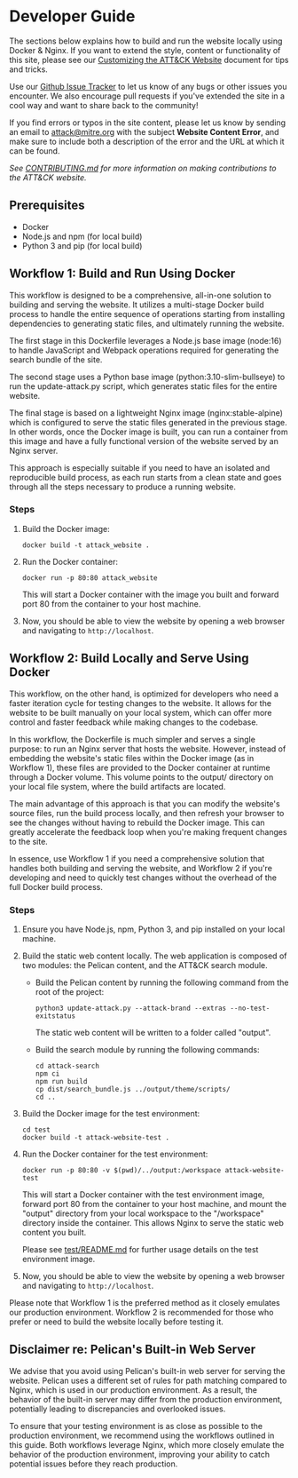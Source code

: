 # Developer Guide

The sections below explains how to build and run the website locally using Docker & Nginx. If you want to extend the style, content or functionality of this site, please see our [Customizing the ATT&CK Website](/CUSTOMIZING.md) document for tips and tricks.

Use our [Github Issue Tracker](https://github.com/mitre-attack/attack-website/issues) to let us know of any bugs or other issues you encounter. We also encourage pull requests if you've extended the site in a cool way and want to share back to the community!

If you find errors or typos in the site content, please let us know by sending an email to attack@mitre.org with the subject **Website Content Error**, and make sure to include both a description of the error and the URL at which it can be found. 

_See [CONTRIBUTING.md](/CONTRIBUTING.md) for more information on making contributions to the ATT&CK website._

## Prerequisites

- Docker
- Node.js and npm (for local build)
- Python 3 and pip (for local build)

## Workflow 1: Build and Run Using Docker

This workflow is designed to be a comprehensive, all-in-one solution to building and serving the website. It utilizes a multi-stage Docker build process to handle the entire sequence of operations starting from installing dependencies to generating static files, and ultimately running the website.

The first stage in this Dockerfile leverages a Node.js base image (node:16) to handle JavaScript and Webpack operations required for generating the search bundle of the site.

The second stage uses a Python base image (python:3.10-slim-bullseye) to run the update-attack.py script, which generates static files for the entire website.

The final stage is based on a lightweight Nginx image (nginx:stable-alpine) which is configured to serve the static files generated in the previous stage. In other words, once the Docker image is built, you can run a container from this image and have a fully functional version of the website served by an Nginx server.

This approach is especially suitable if you need to have an isolated and reproducible build process, as each run starts from a clean state and goes through all the steps necessary to produce a running website.

### Steps

1. Build the Docker image:

    ```
    docker build -t attack_website .
    ```

2. Run the Docker container:

    ```
    docker run -p 80:80 attack_website
    ```

   This will start a Docker container with the image you built and forward port 80 from the container to your host machine.

3. Now, you should be able to view the website by opening a web browser and navigating to `http://localhost`.

## Workflow 2: Build Locally and Serve Using Docker

This workflow, on the other hand, is optimized for developers who need a faster iteration cycle for testing changes to the website. It allows for the website to be built manually on your local system, which can offer more control and faster feedback while making changes to the codebase.

In this workflow, the Dockerfile is much simpler and serves a single purpose: to run an Nginx server that hosts the website. However, instead of embedding the website's static files within the Docker image (as in Workflow 1), these files are provided to the Docker container at runtime through a Docker volume. This volume points to the output/ directory on your local file system, where the build artifacts are located.

The main advantage of this approach is that you can modify the website's source files, run the build process locally, and then refresh your browser to see the changes without having to rebuild the Docker image. This can greatly accelerate the feedback loop when you're making frequent changes to the site.

In essence, use Workflow 1 if you need a comprehensive solution that handles both building and serving the website, and Workflow 2 if you're developing and need to quickly test changes without the overhead of the full Docker build process.

### Steps

1. Ensure you have Node.js, npm, Python 3, and pip installed on your local machine.

2. Build the static web content locally. The web application is composed of two modules: the Pelican content, and the ATT&CK search module.

    - Build the Pelican content by running the following command from the root of the project:

        ```
        python3 update-attack.py --attack-brand --extras --no-test-exitstatus
        ```

      The static web content will be written to a folder called "output".

    - Build the search module by running the following commands:

        ```
        cd attack-search
        npm ci
        npm run build
        cp dist/search_bundle.js ../output/theme/scripts/
        cd ..
        ```

3. Build the Docker image for the test environment:

    ```
    cd test
    docker build -t attack-website-test .
    ```

4. Run the Docker container for the test environment:

    ```
    docker run -p 80:80 -v $(pwd)/../output:/workspace attack-website-test
    ```

   This will start a Docker container with the test environment image, forward port 80 from the container to your host machine, and mount the "output" directory from your local workspace to the "/workspace" directory inside the container. This allows Nginx to serve the static web content you built.

   Please see [test/README.md](./test/README.md) for further usage details on the test environment image.

5. Now, you should be able to view the website by opening a web browser and navigating to `http://localhost`.

Please note that Workflow 1 is the preferred method as it closely emulates our production environment. Workflow 2 is recommended for those who prefer or need to build the website locally before testing it.

## Disclaimer re: Pelican's Built-in Web Server

We advise that you avoid using Pelican's built-in web server for serving the website. Pelican uses a different set of rules for path matching compared to Nginx, which is used in our production environment. As a result, the behavior of the built-in server may differ from the production environment, potentially leading to discrepancies and overlooked issues.

To ensure that your testing environment is as close as possible to the production environment, we recommend using the workflows outlined in this guide. Both workflows leverage Nginx, which more closely emulate the behavior of the production environment, improving your ability to catch potential issues before they reach production.

